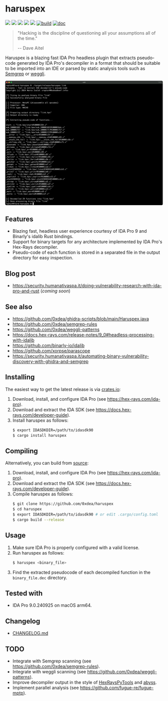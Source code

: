# haruspex

[![](https://img.shields.io/github/stars/0xdea/haruspex.svg?style=flat&color=yellow)](https://github.com/0xdea/haruspex)
[![](https://img.shields.io/crates/v/haruspex?style=flat&color=green)](https://crates.io/crates/haruspex)
[![](https://img.shields.io/crates/d/haruspex?style=flat&color=red)](https://crates.io/crates/haruspex)
[![](https://img.shields.io/badge/twitter-%400xdea-blue.svg)](https://twitter.com/0xdea)
[![](https://img.shields.io/badge/mastodon-%40raptor-purple.svg)](https://infosec.exchange/@raptor)
[![build](https://github.com/0xdea/haruspex/actions/workflows/build.yml/badge.svg)](https://github.com/0xdea/haruspex/actions/workflows/build.yml)
[![doc](https://github.com/0xdea/haruspex/actions/workflows/doc.yml/badge.svg)](https://github.com/0xdea/haruspex/actions/workflows/doc.yml)

> "Hacking is the discipline of questioning all your assumptions all of the time."
>
> -- Dave Aitel

Haruspex is a blazing fast IDA Pro headless plugin that extracts pseudo-code generated by IDA Pro's
decompiler in a format that should be suitable to be imported into an IDE or parsed by static
analysis tools such as [Semgrep](https://semgrep.dev/) or [weggli](https://github.com/weggli-rs/weggli).

![](https://raw.githubusercontent.com/0xdea/haruspex/master/.img/screen01.png)

## Features

* Blazing fast, headless user experience courtesy of IDA Pro 9 and Binarly's idalib Rust bindings.
* Support for binary targets for any architecture implemented by IDA Pro's Hex-Rays decompiler.
* Pseudo-code of each function is stored in a separated file in the output directory for easy inspection.

## Blog post

* <https://security.humanativaspa.it/doing-vulnerability-research-with-ida-pro-and-rust> (*coming soon*)

## See also

* <https://github.com/0xdea/ghidra-scripts/blob/main/Haruspex.java>
* <https://github.com/0xdea/semgrep-rules>
* <https://github.com/0xdea/weggli-patterns>
* <https://docs.hex-rays.com/release-notes/9_0#headless-processing-with-idalib>
* <https://github.com/binarly-io/idalib>
* <https://github.com/xorpse/parascope>
* <https://security.humanativaspa.it/automating-binary-vulnerability-discovery-with-ghidra-and-semgrep>

## Installing

The easiest way to get the latest release is via [crates.io](https://crates.io/crates/haruspex):

1. Download, install, and configure IDA Pro (see <https://hex-rays.com/ida-pro>).
2. Download and extract the IDA SDK (see <https://docs.hex-rays.com/developer-guide>).
3. Install haruspex as follows:
   ```sh
   $ export IDASDKDIR=/path/to/idasdk90
   $ cargo install haruspex
   ```

## Compiling

Alternatively, you can build from [source](https://github.com/0xdea/haruspex):

1. Download, install, and configure IDA Pro (see <https://hex-rays.com/ida-pro>).
2. Download and extract the IDA SDK (see <https://docs.hex-rays.com/developer-guide>).
3. Compile haruspex as follows:
    ```sh
    $ git clone https://github.com/0xdea/haruspex
    $ cd haruspex
    $ export IDASDKDIR=/path/to/idasdk90 # or edit .cargo/config.toml
    $ cargo build --release
    ```

## Usage

1. Make sure IDA Pro is properly configured with a valid license.
2. Run haruspex as follows:
    ```sh
    $ haruspex <binary_file>
    ```
3. Find the extracted pseudocode of each decompiled function in the `binary_file.dec` directory.

## Tested with

* IDA Pro 9.0.240925 on macOS arm64.

## Changelog

* [CHANGELOG.md](CHANGELOG.md)

## TODO

* Integrate with Semgrep scanning (see <https://github.com/0xdea/semgrep-rules>).
* Integrate with weggli scanning (see <https://github.com/0xdea/weggli-patterns>).
* Improve decompiler output in the style of [HexRaysPyTools](https://github.com/igogo-x86/HexRaysPyTools)
  and [abyss](https://github.com/patois/abyss).
* Implement parallel analysis (see <https://github.com/fugue-re/fugue-mptp>).
